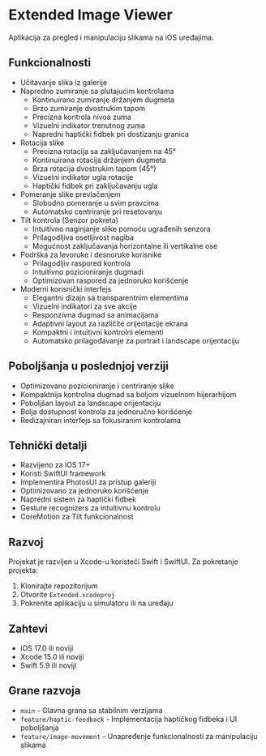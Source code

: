 # Extended Image Viewer

Aplikacija za pregled i manipulaciju slikama na iOS uređajima.

## Funkcionalnosti

- Učitavanje slika iz galerije
- Napredno zumiranje sa plutajućim kontrolama
  - Kontinuirano zumiranje držanjem dugmeta
  - Brzo zumiranje dvostrukim tapom
  - Precizna kontrola nivoa zuma
  - Vizuelni indikator trenutnog zuma
  - Napredni haptički fidbek pri dostizanju granica
- Rotacija slike
  - Precizna rotacija sa zaključavanjem na 45°
  - Kontinuirana rotacija držanjem dugmeta
  - Brza rotacija dvostrukim tapom (45°)
  - Vizuelni indikator ugla rotacije
  - Haptički fidbek pri zaključavanju ugla
- Pomeranje slike prevlačenjem
  - Slobodno pomeranje u svim pravcima
  - Automatsko centriranje pri resetovanju
- Tilt kontrola (Senzor pokreta)
  - Intuitivno naginjanje slike pomoću ugrađenih senzora
  - Prilagodljiva osetljivost nagiba
  - Mogućnost zaključavanja horizontalne ili vertikalne ose
- Podrška za levoruke i desnoruke korisnike
  - Prilagodljiv raspored kontrola
  - Intuitivno pozicioniranje dugmadi
  - Optimizovan raspored za jednoruko korišćenje
- Moderni korisnički interfejs
  - Elegantni dizajn sa transparentnim elementima
  - Vizuelni indikatori za sve akcije
  - Responzivna dugmad sa animacijama
  - Adaptivni layout za različite orijentacije ekrana
  - Kompaktni i intuitivni kontrolni elementi
  - Automatsko prilagođavanje za portrait i landscape orijentaciju

## Poboljšanja u poslednjoj verziji

- Optimizovano pozicioniranje i centriranje slike
- Kompaktnija kontrolna dugmad sa boljom vizuelnom hijerarhijom
- Poboljšan layout za landscape orijentaciju
- Bolja dostupnost kontrola za jednoručno korišćenje
- Redizajniran interfejs sa fokusiranim kontrolama

## Tehnički detalji

- Razvijeno za iOS 17+
- Koristi SwiftUI framework
- Implementira PhotosUI za pristup galeriji
- Optimizovano za jednoruko korišćenje
- Napredni sistem za haptički fidbek
- Gesture recognizers za intuitivnu kontrolu
- CoreMotion za Tilt funkcionalnost

## Razvoj

Projekat je razvijen u Xcode-u koristeći Swift i SwiftUI. Za pokretanje projekta:

1. Klonirajte repozitorijum
2. Otvorite `Extended.xcodeproj`
3. Pokrenite aplikaciju u simulatoru ili na uređaju

## Zahtevi

- iOS 17.0 ili noviji
- Xcode 15.0 ili noviji
- Swift 5.9 ili noviji

## Grane razvoja

- `main` - Glavna grana sa stabilnim verzijama
- `feature/haptic-feedback` - Implementacija haptičkog fidbeka i UI poboljšanja
- `feature/image-movement` - Unapređenje funkcionalnosti za manipulaciju slikama 